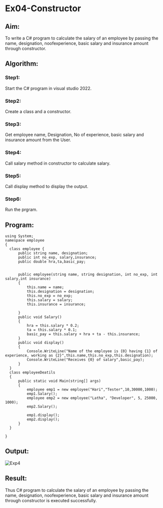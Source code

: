 # Ex04-Constructor
## Aim:
 To write a C# program to calculate the salary of an employee by passing the name, designation, noofexperience, basic salary and insurance amount through constructor.
 
 ## Algorithm:
 ### Step1:
 Start the C# program in visual studio 2022.


 ### Step2:
 Create a class and a constructor.


  ### Step3:
  Get employee name, Designation, No of experience, basic salary and insurance amount from the User.



 ### Step4:
Call salary method in constructor to calculate salary.


 ### Step5:
 Call display method to display the output.



 ### Step6:
 Run the prgram.





 
 
 
 ## Program:
 ~~~
 using System;
namespace employee
{
   class employee {
       public string name, designation;
       public int no_exp, salary,insurance;
       public double hra,ta,basic_pay;
       

       public employee(string name, string designation, int no_exp, int salary,int insurance)
       {
           this.name = name;
           this.designation = designation;
           this.no_exp = no_exp;
           this.salary = salary;
           this.insurance = insurance;
           
       }
       public void Salary()
       {
           hra = this.salary * 0.2;
           ta = this.salary * 0.1;
           basic_pay = this.salary + hra + ta - this.insurance;
       }
       public void display()
       {
           Console.WriteLine("Name of the employee is {0} having {1} of experience, working as {2}",this.name,this.no_exp,this.designation);
           Console.WriteLine("Receives {0} of salary",basic_pay);
       }
   }
   class employeeDeatils
   {
       public static void Main(string[] args)
       {
           employee emp1 = new employee("Hari","Tester",10,30000,1000);
           emp1.Salary();
           employee emp2 = new employee("Latha", "Developer", 5, 25000, 1000);
           emp2.Salary();

           emp1.display();
           emp2.display();
       }
   }

}

 ~~~
 ## Output:
 ![Exp4](https://user-images.githubusercontent.com/94381788/230870667-712bef17-d45a-4b6a-8869-514c29a81c2a.png)

 
 ## Result:
 Thus C# program to calculate the salary of an employee by passing the name, designation, noofexperience, basic salary and insurance amount through constructor is executed successfully.


